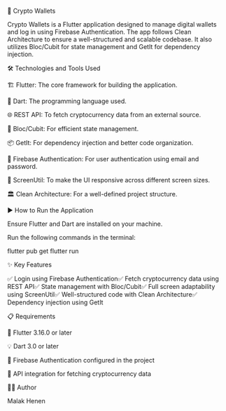 🚀 Crypto Wallets

Crypto Wallets is a Flutter application designed to manage digital wallets and log in using Firebase Authentication. The app follows Clean Architecture to ensure a well-structured and scalable codebase. It also utilizes Bloc/Cubit for state management and GetIt for dependency injection.

🛠️ Technologies and Tools Used

🏗 Flutter: The core framework for building the application.

📝 Dart: The programming language used.

🌐 REST API: To fetch cryptocurrency data from an external source.

🔄 Bloc/Cubit: For efficient state management.

📦 GetIt: For dependency injection and better code organization.

🔑 Firebase Authentication: For user authentication using email and password.

📱 ScreenUtil: To make the UI responsive across different screen sizes.

🏛 Clean Architecture: For a well-defined project structure.

▶️ How to Run the Application

Ensure Flutter and Dart are installed on your machine.

Run the following commands in the terminal:

flutter pub get
flutter run

✨ Key Features

✅ Login using Firebase Authentication✅ Fetch cryptocurrency data using REST API✅ State management with Bloc/Cubit✅ Full screen adaptability using ScreenUtil✅ Well-structured code with Clean Architecture✅ Dependency injection using GetIt

📋 Requirements

🚀 Flutter 3.16.0 or later

💡 Dart 3.0 or later

🔑 Firebase Authentication configured in the project

🔗 API integration for fetching cryptocurrency data

👨‍💻 Author

Malak Henen



